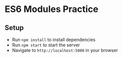 # ES6 Modules Practice

## Setup

* Run `npm install` to install dependencies
* Run `npm start` to start the server
* Navigate to `http://localhost:5000` in your browser
